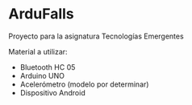 ArduFalls
====================

Proyecto para la asignatura Tecnologías Emergentes


Material a utilizar:
+ Bluetooth HC 05
+ Arduino UNO
+ Acelerómetro (modelo por determinar)
+ Dispositivo Android
